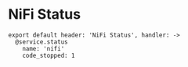 
# NiFi Status

    export default header: 'NiFi Status', handler: ->
      @service.status
        name: 'nifi'
        code_stopped: 1
